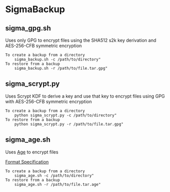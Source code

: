 # SigmaBackup

## sigma_gpg.sh
Uses only GPG to encrypt files using the SHA512 s2k key derivation and AES-256-CFB symmetric encryption
```
To create a backup from a directory
    sigma_backup.sh -c /path/to/directory"
To restore from a backup
    sigma_backup.sh -r /path/to/file.tar.gpg"
```

## sigma_scrypt.py
Uses Scrypt KDF to derive a key and use that key to encrypt files using GPG with AES-256-CFB symmetric encryption
```
To create a backup from a directory
    python sigma_scrypt.py -c /path/to/directory"
To restore from a backup
    python sigma_scrypt.py -r /path/to/file.tar.gpg"
```

## sigma_age.sh
Uses [Age](https://github.com/FiloSottile/age) to encrypt files

[Format Specification](https://age-encryption.org/v1)
```
To create a backup from a directory
    sigma_age.sh -c /path/to/directory"
To restore from a backup
    sigma_age.sh -r /path/to/file.tar.age"
```
